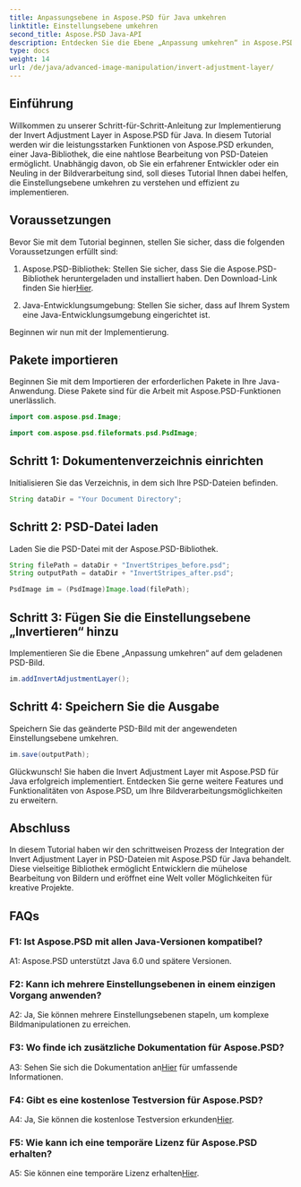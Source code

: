 ```yaml
---
title: Anpassungsebene in Aspose.PSD für Java umkehren
linktitle: Einstellungsebene umkehren
second_title: Aspose.PSD Java-API
description: Entdecken Sie die Ebene „Anpassung umkehren“ in Aspose.PSD für Java. Eine leistungsstarke Java-Bibliothek für die nahtlose Bearbeitung von PSD-Dateien.
type: docs
weight: 14
url: /de/java/advanced-image-manipulation/invert-adjustment-layer/
---
```

## Einführung

Willkommen zu unserer Schritt-für-Schritt-Anleitung zur Implementierung der Invert Adjustment Layer in Aspose.PSD für Java. In diesem Tutorial werden wir die leistungsstarken Funktionen von Aspose.PSD erkunden, einer Java-Bibliothek, die eine nahtlose Bearbeitung von PSD-Dateien ermöglicht. Unabhängig davon, ob Sie ein erfahrener Entwickler oder ein Neuling in der Bildverarbeitung sind, soll dieses Tutorial Ihnen dabei helfen, die Einstellungsebene umkehren zu verstehen und effizient zu implementieren.

## Voraussetzungen

Bevor Sie mit dem Tutorial beginnen, stellen Sie sicher, dass die folgenden Voraussetzungen erfüllt sind:

1. Aspose.PSD-Bibliothek: Stellen Sie sicher, dass Sie die Aspose.PSD-Bibliothek heruntergeladen und installiert haben. Den Download-Link finden Sie hier[Hier](https://releases.aspose.com/psd/java/).

2. Java-Entwicklungsumgebung: Stellen Sie sicher, dass auf Ihrem System eine Java-Entwicklungsumgebung eingerichtet ist.

Beginnen wir nun mit der Implementierung.

## Pakete importieren

Beginnen Sie mit dem Importieren der erforderlichen Pakete in Ihre Java-Anwendung. Diese Pakete sind für die Arbeit mit Aspose.PSD-Funktionen unerlässlich.

```java
import com.aspose.psd.Image;

import com.aspose.psd.fileformats.psd.PsdImage;
```

## Schritt 1: Dokumentenverzeichnis einrichten

Initialisieren Sie das Verzeichnis, in dem sich Ihre PSD-Dateien befinden.

```java
String dataDir = "Your Document Directory";
```

## Schritt 2: PSD-Datei laden

Laden Sie die PSD-Datei mit der Aspose.PSD-Bibliothek.

```java
String filePath = dataDir + "InvertStripes_before.psd";
String outputPath = dataDir + "InvertStripes_after.psd";

PsdImage im = (PsdImage)Image.load(filePath);
```

## Schritt 3: Fügen Sie die Einstellungsebene „Invertieren“ hinzu

Implementieren Sie die Ebene „Anpassung umkehren“ auf dem geladenen PSD-Bild.

```java
im.addInvertAdjustmentLayer();
```

## Schritt 4: Speichern Sie die Ausgabe

Speichern Sie das geänderte PSD-Bild mit der angewendeten Einstellungsebene umkehren.

```java
im.save(outputPath);
```

Glückwunsch! Sie haben die Invert Adjustment Layer mit Aspose.PSD für Java erfolgreich implementiert. Entdecken Sie gerne weitere Features und Funktionalitäten von Aspose.PSD, um Ihre Bildverarbeitungsmöglichkeiten zu erweitern.

## Abschluss

In diesem Tutorial haben wir den schrittweisen Prozess der Integration der Invert Adjustment Layer in PSD-Dateien mit Aspose.PSD für Java behandelt. Diese vielseitige Bibliothek ermöglicht Entwicklern die mühelose Bearbeitung von Bildern und eröffnet eine Welt voller Möglichkeiten für kreative Projekte.

## FAQs

### F1: Ist Aspose.PSD mit allen Java-Versionen kompatibel?

A1: Aspose.PSD unterstützt Java 6.0 und spätere Versionen.

### F2: Kann ich mehrere Einstellungsebenen in einem einzigen Vorgang anwenden?

A2: Ja, Sie können mehrere Einstellungsebenen stapeln, um komplexe Bildmanipulationen zu erreichen.

### F3: Wo finde ich zusätzliche Dokumentation für Aspose.PSD?

 A3: Sehen Sie sich die Dokumentation an[Hier](https://reference.aspose.com/psd/java/) für umfassende Informationen.

### F4: Gibt es eine kostenlose Testversion für Aspose.PSD?

 A4: Ja, Sie können die kostenlose Testversion erkunden[Hier](https://releases.aspose.com/).

### F5: Wie kann ich eine temporäre Lizenz für Aspose.PSD erhalten?

A5: Sie können eine temporäre Lizenz erhalten[Hier](https://purchase.aspose.com/temporary-license/).